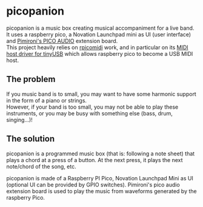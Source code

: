 # picopanion
picopanion is a music box creating musical accompaniment for a live band.
It uses a raspberry pico, a Novation Launchpad mini as UI (user interface) and [Pimironi's PICO AUDIO](https://shop.pimoroni.com/products/pico-audio-pack?variant=32369490853971) extension board.   
This project heavily relies on [rpicomidi](https://github.com/rppicomidi) work, and in particular on its [MIDI host driver for tinyUSB](https://github.com/rppicomidi/usb_midi_host) which allows raspberry pico to become a USB MIDI host.   

## The problem
If you music band is to small, you may want to have some harmonic support in the form of a piano or strings.   
However, if your band is too small, you may not be able to play these instruments, or you may be busy with something else (bass, drum, singing...)!   

## The solution
picopanion is a programmed music box (that is: following a note sheet) that plays a chord at a press of a button. At the next press, it plays the next note/chord of the song, etc.   

picopanion is made of a Raspberry PI Pico, Novation Launchpad Mini as UI (optional UI can be provided by GPIO switches). Pimironi's pico audio extension board is used to play the music from waveforms generated by the raspberry Pico.
